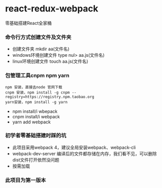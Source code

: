 # react-redux-webpack
零基础搭建React全家桶

### 命令行方式创建文件及文件夹
* 创建文件夹 mkdir aa(文件名)
* windows环境创建文件 type nul> aa.js(文件名)
* linux环境创建文件  touch aa.js(文件名)

### 包管理工具cnpm npm yarn
```
npm 安装，直接去node 官网下载
cnpm 安装，npm install -g cnpm --registry=https://registry.npm.taobao.org
yarn安装，npm install -g yarn
```
* npm install/i wbepack
* cnpm install/i webpack
* yarn add webpack

### 初学者零基础搭建时踩的坑
* 此项目采用webpack 4，建议全局安装webpack、webpack-cli
* webpack-dev-server 编译后的文件都存储在内存，我们看不见，可以删除dist文件打开依然没问题
* 按需加载


### 此项目为第一版本
